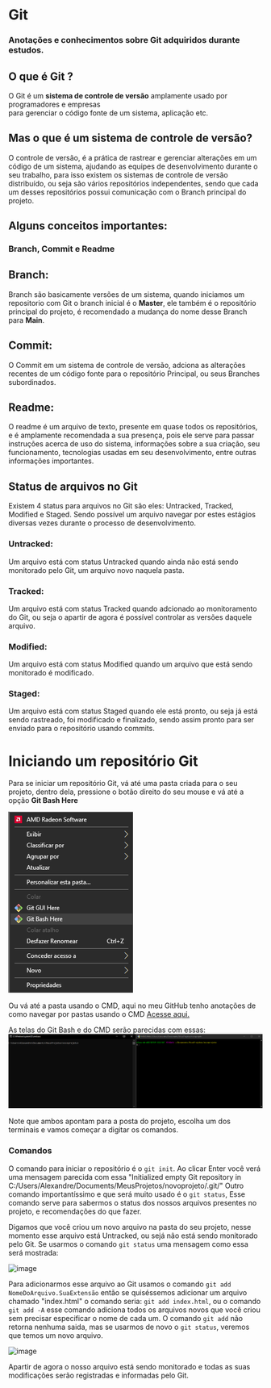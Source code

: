 # Git
### Anotações e conhecimentos sobre Git adquiridos durante estudos.

## O que é Git ?

O Git é um **sistema de controle de versão** amplamente usado por programadores e empresas <br/>para gerenciar o código fonte de um sistema, aplicação etc.

## Mas o que é um **sistema de controle de versão**?

O controle de versão, é a prática de rastrear e gerenciar alterações em um código de um sistema, ajudando as equipes de desenvolvimento durante o seu trabalho, para isso existem os sistemas de controle de versão distribuído, ou seja são vários repositórios independentes, sendo que cada um desses repositórios possui comunicação com o Branch principal do projeto. 

## Alguns conceitos importantes: 
### Branch, Commit e Readme

## Branch: 
Branch são basicamente versões de um sistema, quando iniciamos um repositorio com Git o branch inicial é o **Master**, ele também é o repositório principal do projeto, é recomendado a mudança do nome desse Branch para **Main**.

## Commit:
O Commit em um sistema de controle de versão, adciona as alterações recentes de um código fonte para o repositório Principal, ou seus Branches subordinados.

## Readme:
O readme é um arquivo de texto, presente em quase todos os repositórios, e é amplamente recomendada a sua presença, pois ele serve para passar instruções acerca de uso do sistema, informações sobre a sua criação, seu funcionamento, tecnologias usadas em seu desenvolvimento, entre outras informações importantes.

## Status de arquivos no Git 

Existem 4 status para arquivos no Git são eles: Untracked, Tracked, Modified e Staged. Sendo possível um arquivo navegar por estes estágios diversas vezes durante o processo de desenvolvimento.

### Untracked:
Um arquivo está com status Untracked quando ainda não está sendo monitorado pelo Git, um arquivo novo naquela pasta.

### Tracked:
Um arquivo está com status Tracked quando adcionado ao monitoramento do Git, ou seja o apartir de agora é possível controlar as versões daquele arquivo.

### Modified:
Um arquivo está com status Modified quando um arquivo que está sendo monitorado é modificado.

### Staged:
Um arquivo está com status Staged quando ele está pronto, ou seja já está sendo rastreado, foi modificado e finalizado, sendo assim pronto para ser enviado para o repositório usando commits.

# Iniciando um repositório Git

Para se iniciar um repositório Git, vá até uma pasta criada para o seu projeto, dentro dela, pressione o botão direito do seu mouse e vá até a opção **Git Bash Here**

<img src="novoprojeto.png"/>

Ou vá até a pasta usando o CMD, aqui no meu GitHub tenho anotações de como navegar por pastas usando o CMD [Acesse aqui.](https://github.com/xand3/CMD)

As telas do Git Bash e do CMD serão parecidas com essas:
<img src="CMDeGIT.png"/>

Note que ambos apontam para a posta do projeto, escolha um dos terminais e vamos começar a digitar os comandos.

### Comandos 
O comando para iniciar o repositório é o `git init`. Ao clicar Enter você verá uma mensagem parecida com essa "Initialized empty Git repository in C:/Users/Alexandre/Documents/MeusProjetos/novoprojeto/.git/"
Outro comando importantíssimo e que será muito usado é o `git status`, Esse comando serve para sabermos o status dos nossos arquivos presentes no projeto, e recomendações do que fazer.

Digamos que você criou um novo arquivo na pasta do seu projeto, nesse momento esse arquivo está Untracked, ou sejá não está sendo monitorado pelo Git.
Se usarmos o comando `git status` uma mensagem como essa será mostrada:

![image](https://user-images.githubusercontent.com/84591023/155601776-7db9a478-c2de-4da9-99e6-33ababd46b74.png)


Para adicionarmos esse arquivo ao Git usamos o comando `git add NomeDoArquivo.SuaExtensão` então se quiséssemos adicionar um arquivo chamado "index.html" o comando seria: `git add index.html`, ou o comando `git add -A` esse comando adiciona todos os arquivos novos que você criou sem precisar especificar o nome de cada um. O comando `git add` não retorna nenhuma saida, mas se usarmos de novo o `git status`, veremos que temos um novo arquivo.

![image](https://user-images.githubusercontent.com/84591023/155602299-6140d2e1-0a42-416d-8416-5c3166966e41.png)

Apartir de agora o nosso arquivo está sendo monitorado e todas as suas modificações serão registradas e informadas pelo Git. 







